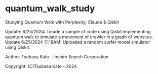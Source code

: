 # quantum_walk_study
Studying Quantum Walk with Perplexity, Claude &amp; Qiskit

Update: 6/25/2024: I made a sample of code using Qiskit implementing quantum walk to simulate a movement of crawler in a graph of websites.
Update 6/25/2024 11:18AM: Uploaded a random surfer model simulator using Qiskit.

Author: Tsubasa Kato - Inspire Search Corporation

Copyright: (C)Tsubasa Kato - 2024
